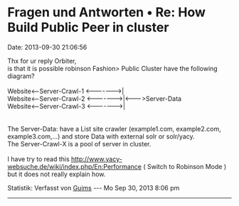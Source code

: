 Fragen und Antworten • Re: How Build Public Peer in cluster
===========================================================

Date: 2013-09-30 21:06:56

Thx for ur reply Orbiter,\
is that it is possible robinson Fashion\> Public Cluster have the
following diagram?\
\
Website\<\--Server-Crawl-1 \<\-\-\-\-\-\--\>\|\
Website\<\--Server-Crawl-2 \<\-\-\-\-\-\--\>\|\<\-\--\>Server-Data\
Website\<\--Server-Crawl-3 \<\-\-\-\-\-\--\>\|\
\
\
The Server-Data: have a List site crawler (example1.com, example2.com,
example3.com,\...) and store Data with external solr or solr/yacy.\
The Server-Crawl-X is a pool of server in cluster.\
\
I have try to read this
<http://www.yacy-websuche.de/wiki/index.php/En:Performance> ( Switch to
Robinson Mode ) but it does not really explain how.

Statistik: Verfasst von
[Guims](http://forum.yacy-websuche.de/memberlist.php?mode=viewprofile&u=8995)
--- Mo Sep 30, 2013 8:06 pm

------------------------------------------------------------------------
